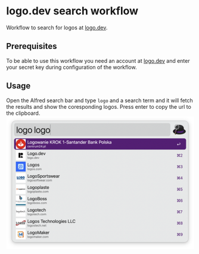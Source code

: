 # logo.dev search workflow

Workflow to search for logos at [logo.dev][1].

## Prerequisites
To be able to use this workflow you need an account at [logo.dev][1] and enter your secret key during configuration of the workflow.

## Usage
Open the Alfred search bar and type `logo` and a search term and it will fetch the results and show the coresponding logos. Press enter to copy the url to the clipboard.
![Displaying the result for searching the term "logo"](./logo-dev.png)



[1]:https://logo.dev/